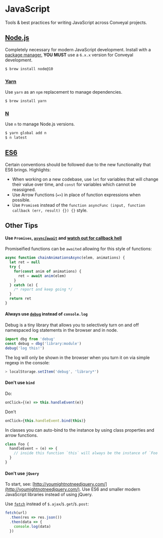 # JavaScript

Tools & best practices for writing JavaScript across Conveyal projects.

## [Node.js](http://nodejs.org)

Completely necessary for modern JavaScript development. Install with a [package manager.](https://nodejs.org/en/download/package-manager/) **YOU MUST** use a `6.x.x` version for Conveyal development.

```bash
$ brew install node@10
```

### [Yarn](https://yarnpkg.com/en/)

Use `yarn` as an `npm` replacement to manage dependencies.

```bash
$ brew install yarn
```

### [N](https://github.com/visionmedia/n)

Use `n` to manage Node.js versions.

```bash
$ yarn global add n
$ n latest
```

## [ES6](https://github.com/DrkSephy/es6-cheatsheet)

Certain conventions should be followed due to the new functionality that ES6 brings. Highlights:

* When working on a new codebase, use `let` for variables that will change their value over time, and `const` for variables which cannot be reassigned.
* Use Arrow Functions (`=>`) in place of function expressions when possible.
* Use `Promise`s instead of the `function asyncFunc (input, function callback (err, result) {}) {}` style.

## Other Tips

#### Use `Promises`, [`async`/`await`](http://tc39.github.io/ecmascript-asyncawait/) and [watch out for callback hell](http://callbackhell.com/)

Promiseified functions can be `awaited` allowing for this style of functions:

```js
async function chainAnimationsAsync(elem, animations) {
  let ret = null
  try {
    for(const anim of animations) {
      ret = await anim(elem)
    }
  } catch (e) {
    /* report and keep going */
  }
  return ret
}
```

#### Always use [`debug`](https://github.com/visionmedia/debug) instead of `console.log`

Debug is a tiny library that allows you to selectively turn on and off namespaced log statements in the browser and in node.

```js
import dbg from 'debug'
const debug = dbg('library:module')
debug('log this!')
```

The log will only be shown in the browser when you turn it on via simple regexp in the console:

```js
> localStorage.setItem('debug', 'library*')
```

#### Don't use `bind`

Do:

```jsx
onClick={(e) => this.handleEvent(e)}
```

Don't

```jsx
onClick={this.handleEvent.bind(this)}
```

In classes you can auto-bind to the instance by using class properties and arrow functions.

```js
class Foo {
  handleEvent = (e) => {
    // inside this function `this` will always be the instance of `Foo`
  }
}
```

#### Don't use `jQuery`

To start, see: [http://youmightnotneedjquery.com/](http://youmightnotneedjquery.com/). Use ES6 and smaller modern JavaScript libraries instead of using jQuery.

Use [`fetch`](https://github.com/github/fetch) instead of `$.ajax`/`$.get`/`$.post`:

```js
fetch(url)
  .then(res => res.json())
  .then(data => {
    console.log(data)
  })
```
